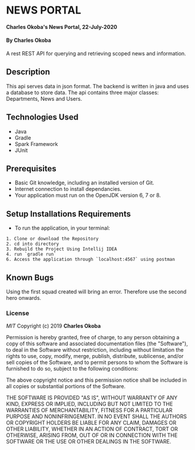 # NEWS PORTAL 
#### Charles Okoba's News Portal, 22-July-2020
#### By Charles Okoba

A rest REST API for querying and retrieving scoped news and information.


## Description

This api serves data in json format. 
The backend is written in java and uses a database to store data.
The api contains three major classes: Departments, News and Users.


## Technologies Used

- Java
- Gradle
- Spark Framework
- JUnit 

## Prerequisites

- Basic Git knowledge, including an installed version of Git.
- Internet connection to install dependancies.
- Your application must run on the OpenJDK version 6, 7 or 8.

## Setup Installations Requirements
   * To run the application, in your terminal:

    1. Clone or download the Repository
    2. cd into directory
    3. Rebuild the Project Using Intellij IDEA
    4. run `gradle run`
    6. Access the application through `localhost:4567` using postman


## Known Bugs

Using the first squad created will bring an error. Therefore use the second hero onwards.


### License

*MIT*
Copyright (c) 2019 **Charles Okoba**

Permission is hereby granted, free of charge, to any person obtaining a copy of this software and associated documentation files (the "Software"), to deal in the Software without restriction, including without limitation the rights to use, copy, modify, merge, publish, distribute, sublicense, and/or sell copies of the Software, and to permit persons to whom the Software is furnished to do so, subject to the following conditions:

The above copyright notice and this permission notice shall be included in all copies or substantial portions of the Software.

THE SOFTWARE IS PROVIDED "AS IS", WITHOUT WARRANTY OF ANY KIND, EXPRESS OR IMPLIED, INCLUDING BUT NOT LIMITED TO THE WARRANTIES OF MERCHANTABILITY, FITNESS FOR A PARTICULAR PURPOSE AND NONINFRINGEMENT. IN NO EVENT SHALL THE AUTHORS OR COPYRIGHT HOLDERS BE LIABLE FOR ANY CLAIM, DAMAGES OR OTHER LIABILITY, WHETHER IN AN ACTION OF CONTRACT, TORT OR OTHERWISE, ARISING FROM, OUT OF OR IN CONNECTION WITH THE SOFTWARE OR THE USE OR OTHER DEALINGS IN THE SOFTWARE.
